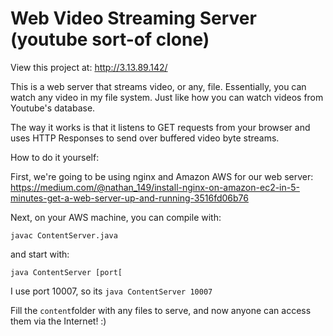 # Web Video Streaming Server (youtube sort-of clone)

View this project at: http://3.13.89.142/

This is a web server that streams video, or any, file. Essentially, you can watch any video in my file system. Just like how you can watch videos from Youtube's database.

The way it works is that it listens to GET requests from your browser and uses HTTP Responses to send over buffered video byte streams.

How to do it yourself:

First, we're going to be using nginx and Amazon AWS for our web server: https://medium.com/@nathan_149/install-nginx-on-amazon-ec2-in-5-minutes-get-a-web-server-up-and-running-3516fd06b76

Next, on your AWS machine, you can compile with:

    javac ContentServer.java
and start with:

    java ContentServer [port[
I use port 10007, so its `java ContentServer 10007`

Fill the `content`folder with any files to serve, and now anyone can access them via the Internet! :)
